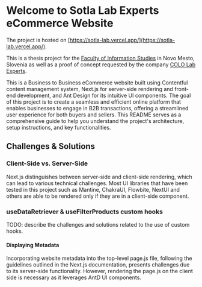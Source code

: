 # Welcome to Sotla Lab Experts eCommerce Website

The project is hosted on [https://sotla-lab.vercel.app/](https://sotla-lab.vercel.app/).

This is a thesis project for the [Faculty of Information Studies](https://fis.unm.si) in Novo Mesto, Slovenia as well as a proof of concept requested by the company [COLO Lab Experts](https://colo.si).

This is a Business to Business eCommerce website built using Contentful content management system, Next.js for server-side rendering and front-end development, and Ant Design for its intuitive UI components. The goal of this project is to create a seamless and efficient online platform that enables businesses to engage in B2B transactions, offering a streamlined user experience for both buyers and sellers. This README serves as a comprehensive guide to help you understand the project's architecture, setup instructions, and key functionalities.

## Challenges & Solutions

### Client-Side vs. Server-Side

Next.js distinguishes between server-side and client-side rendering, which can lead to various technical challenges. Most UI libraries that have been tested in this project such as Mantine, ChakraUI, Flowbite, NextUI and others are able to be rendered only if they are in a client-side component.

### useDataRetriever & useFilterProducts custom hooks

TODO: describe the challenges and solutions related to the use of custom hooks.

#### Displaying Metadata

Incorporating website metadata into the top-level page.js file, following the guidelines outlined in the Next.js documentation, presents challenges due to its server-side functionality. However, rendering the page.js on the client side is necessary as it leverages AntD UI components.

